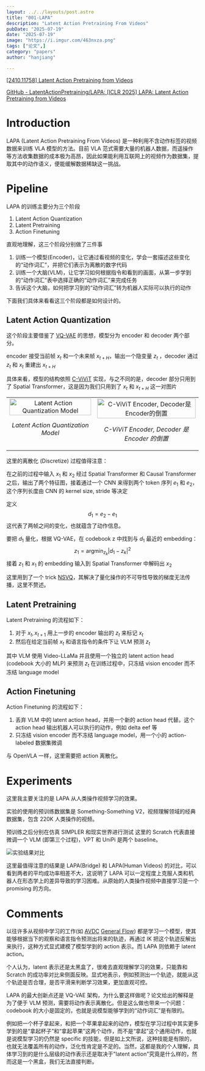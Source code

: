```yaml
---
layout: ../../layouts/post.astro
title: "001-LAPA"
description: "Latent Action Pretraining From Videos"
pubDate: "2025-07-19"
date: "2025-07-19"
image: "https://i.imgur.com/463nxza.png"
tags: ["论文",]
category: "papers"
author: "hanjiang"

---
```


[\[2410.11758\] Latent Action Pretraining from Videos](https://arxiv.org/abs/2410.11758)

[GitHub - LatentActionPretraining/LAPA: \[ICLR 2025\] LAPA: Latent Action Pretraining from Videos](https://github.com/LatentActionPretraining/LAPA)

# Introduction

LAPA (Latent Action Pretraining From Videos) 是一种利用不含动作标签的视频数据来训练 VLA 模型的方法。目前 VLA 范式需要大量的机器人数据，而遥操作等方法收集数据的成本极为高昂，因此如果能利用互联网上的视频作为数据集，提取其中的动作语义，便能缓解数据稀缺这一挑战。

# Pipeline

LAPA 的训练主要分为三个阶段
1. Latent Action Quantization
2. Latent Pretraining
3. Action Finetuning

直观地理解，这三个阶段分别做了三件事
1. 训练一个模型(Encoder)，让它通过看视频的变化，学会一套描述这些变化的“动作词汇”，并把它们表示为离散的数字代码
2. 训练一个大脑(VLM)，让它学习如何根据指令和看到的画面，从第一步学到的“动作词汇”表中选择正确的“动作词汇”来完成任务
3. 告诉这个大脑，如何把学习到的“动作词汇”转为机器人实际可以执行的动作

下面我们具体来看看这三个阶段都是如何设计的。

## Latent Action Quantization 

这个阶段主要借鉴了 [VQ-VAE](https://arxiv.org/abs/1711.00937) 的思想，模型分为 encoder 和 decoder 两个部分。

encoder 接受当前帧 $x_t$ 和一个未来帧 $x_{t+H}$，输出一个隐变量 $z_t$ ，decoder 通过 $z_t$ 和 $x_t$ 重建出 $x_{t+H}$

具体来看，模型的结构依照 [C-ViViT](https://arxiv.org/abs/2210.02399) 实现，与之不同的是，decoder 部分只用到了 Spatial Transformer，这是因为我们只用到了 $x_t$ 和 $x_{t+H}$ 这一对图片

<table>
  <tr>
    <td align="center" valign="top">
      <img src="/assets/images/papers/001-LAPA/8517fc0ae47c91ea25af0fe8af429f60_MD5.png" alt="Latent Action Quantization Model" style="width:100%; max-width:500px; height:auto; object-fit: contain;">
      <p><em>Latent Action Quantization Model</em></p>
    </td>
    <td align="center" valign="top">
      <img src="/assets/images/papers/001-LAPA/a78ef96ce4735c8f57b49c9f0f1a386f_MD5.png" alt="C-ViViT Encoder, Decoder是Encoder的倒置" style="width:100%; max-width:500px; height:auto; object-fit: contain;">
      <p><em>C-ViViT Encoder, Decoder 是 Encoder 的倒置</em></p>
    </td>
  </tr>
</table>

这里的离散化 (Discretize) 过程值得注意：

在之前的过程中输入 $x_1$ 和 $x_2$ 经过 Spatial Transformer 和 Causal Transformer 之后，输出了两个特征图，接着通过一个 CNN 来得到两个 token 序列 $e_1$ 和 $e_2$，这个序列长度由 CNN 的 kernel size, stride 等决定

定义 $$d_1=e_2-e_1$$这代表了两帧之间的变化，也就蕴含了动作信息。

要把 $d_1$ 量化，根据 VQ-VAE，在 codebook z 中找到与 $d_1$ 最近的 embedding：
$$
z_1 = \text{argmin}_{z_k}|d_1-z_k|^2
$$
接着 $z_1$ 和 $x_1$ 的 embedding 输入到 Spatial Transformer 中解码出 $x_2$

这里用到了一个 trick [NSVQ](https://openreview.net/forum?id=CKl3Wk7i7j)，其解决了量化操作的不可导性导致的梯度无法传播，这里不赘述。


## Latent Pretraining

Latent Pretraining 的流程如下：
1. 对于 $x_t,x_{t+1}$ 用上一步的 encoder 输出的 $z_t$ 来标记 $x_t$ 
2. 然后在给定当前帧 $x_t$ 和语言指令的条件下让 VLM 预测 $z_t$ 

其中 VLM 使用 Video-LLaMa 并且使用一个独立的 latent action head (codebook 大小的 MLP) 来预测 $z_t$
在训练过程中，只冻结 vision encoder 而不冻结 language model

## Action Finetuning

Action Finetuning 的流程如下：
1. 丢弃 VLM 中的 latent action head，并用一个新的 action head 代替。这个 action head 输出机器人可以执行的动作，例如 delta eef 等
2. 只冻结 vision encoder 而不冻结 language model，用一个小的 action-labeled 数据集微调

与 OpenVLA 一样，这里需要把 action 离散化。

# Experiments

这里我主要关注的是 LAPA 从人类操作视频学习的效果。

实验的使用的预训练数据集是 Something-Something V2，视频理解领域的经典数据集，包含 220K 人类操作的视频。

预训练之后分别在仿真 SIMPLER 和现实世界进行测试
这里的 Scratch 代表直接微调一个 VLM (即第三个过程)，VPT 和 UniPi 是两个 baseline。 

![实验结果对比](/assets/images/papers/001-LAPA/4d3ca65e365584238aafbfd9ae30247e_MD5.png)

这里最值得注意的结果是 LAPA(Bridge) 和 LAPA(Human Videos) 的对比，可以看到两者的平均成功率相差不大，这说明了 LAPA 可以一定程度上克服人类和机器人在形态学上的差异导致的学习困难。从原始的人类操作视频中直接学习是一个 promising 的方向。

# Comments

以往许多从视频中学习的工作(如 [AVDC](https://arxiv.org/abs/2310.08576) [General Flow](https://arxiv.org/abs/2401.11439)) 都是学习一个模型，使其能够根据当下的观察和语言指令预测出将来的轨迹，再通过 IK 把这个轨迹反解出来执行，这种方式显式建模了模型学到的 action 表示。而 LAPA 则依赖于 latent action。

个人认为，latent 表示还是太黑盒了，很难去直观理解学习的效果，只能靠和 Scratch 的成功率对比来侧面反映。显式地表示，例如预测出一个轨迹，就能从这个轨迹是否合理，是否平滑来判断学习效果，更加直观可控。

LAPA 的最大创新点还是 VQ-VAE 架构，为什么要这样做呢？论文给出的解释是为了便于 VLM 预测，需要将动作表示离散化。但是这么做也带来一个问题：codebook 的大小是固定的，也就是说模型能够学到的“动作词汇”是有限的。

例如把一个杯子拿起来，和把一个苹果拿起来的动作，模型在学习过程中其实更多学到的是“拿起杯子”和“拿起苹果”这两个动作，而不是“拿起”这个通用动作，也就是说模型学习的仍然是 specific 的技能，但是如上文所说，这种技能是有限的，也就无法覆盖所有的动作，泛化性肯定是不足的。当然，这都是我的个人理解，具体学习到的是什么层级的动作表示还是取决于"latent action"究竟是什么样的，然而这是一个黑盒，我们无法直接判断。